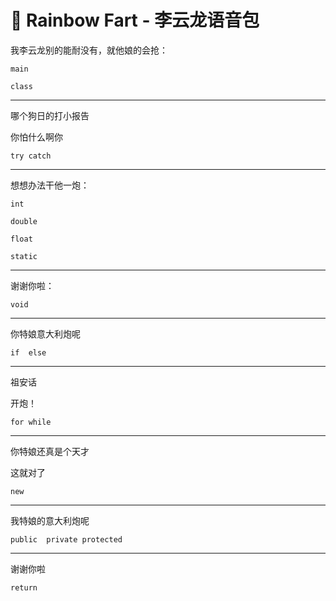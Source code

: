 # 🌈 Rainbow Fart - 李云龙语音包

我李云龙别的能耐没有，就他娘的会抢：

`main`

`class`

---

哪个狗日的打小报告

你怕什么啊你

`try catch`

----

想想办法干他一炮：

`int`

` double ` 

`float`

`static`

---

谢谢你啦：

`void`

----

你特娘意大利炮呢

`if  else `

---

祖安话

开炮！

`for while`

----

你特娘还真是个天才

这就对了

`new`

---

我特娘的意大利炮呢

`public  private protected`

----

谢谢你啦

`return `